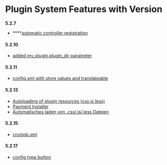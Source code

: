 # Plugin System Features with Version

**5.2.7**

* \*\*\*\*[automatic controller registration](https://github.com/shopware/shopware/pull/654)

#### 5.2.10

* [added my\_plugin.plugin\_dir parameter](https://github.com/shopware/shopware/blob/5.3/UPGRADE-5.2.md#5210)

#### 5.2.11

* [config.xml with store values and translateable](https://github.com/shopware/shopware/pull/698)

#### 5.2.13

* [Autoloading of plugin resources \(css,js,less\)](https://github.com/shopware/shopware/pull/806)
* [Payment Installer](https://github.com/shopware/shopware/blob/5.3/UPGRADE-5.2.md#5213)
* [Automatisches laden von .css/.js/.less Dateien](https://github.com/shopware/shopware/blob/5.3/UPGRADE-5.2.md#5213)

#### 5.2.15

* [cronjob.xml](https://github.com/shopware/shopware/pull/900)

#### 5.2.17

* [config type button](https://github.com/shopware/shopware/pull/939)

